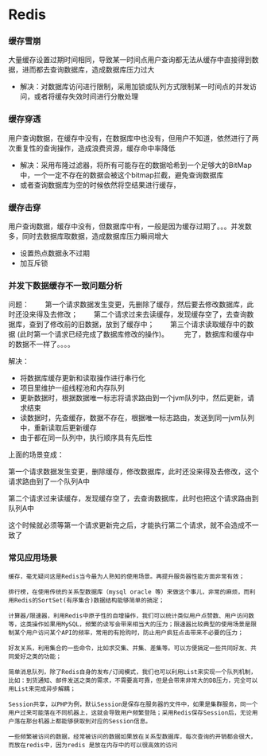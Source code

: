 # Redis

### 缓存雪崩

​	大量缓存设置过期时间相同，导致某一时间点用户查询都无法从缓存中直接得到数据，进而都去查询数据库，造成数据库压力过大

- 解决：对数据库访问进行限制，采用加锁或队列方式限制某一时间点的并发访问，或者将缓存失效时间进行分散处理

### 缓存穿透

​	用户查询数据，在缓存中没有，在数据库中也没有，但用户不知道，依然进行了两次重复性的查询操作，造成浪费资源，缓存命中率降低

- 解决：采用布隆过滤器，将所有可能存在的数据哈希到一个足够大的BitMap中，一个一定不存在的数据会被这个bitmap拦截，避免查询数据库
- 或者查询数据库为空的时候依然将空结果进行缓存，

### 缓存击穿

​	用户查询数据，缓存中没有，但数据库中有，一般是因为缓存过期了。。。并发数多，同时去数据库取数据，造成数据库压力瞬间增大

- 设置热点数据永不过期
- 加互斥锁



### **并发下数据缓存不一致问题分析**

问题：
　　第一个请求数据发生变更，先删除了缓存，然后要去修改数据库，此时还没来得及去修改；
　　第二个请求过来去读缓存，发现缓存空了，去查询数据库，查到了修改前的旧数据，放到了缓存中；
　　第三个请求读取缓存中的数据 (此时第一个请求已经完成了数据库修改的操作)。
　　完了，数据库和缓存中的数据不一样了。。。。



解决：

- 将数据库缓存更新和读取操作进行串行化
- 项目里维护一组线程池和内存队列
- 更新数据时，根据数据唯一标志将请求路由到一个jvm队列中，然后更新，请求结束
- 读数据时，先查缓存，数据不存在，根据唯一标志路由，发送到同一jvm队列中，重新读取后更新缓存
- 由于都在同一队列中，执行顺序具有先后性

上面的场景变成：

​	第一个请求数据发生变更，删除缓存，修改数据库，此时还没来得及去修改，这个请求路由到了一个队列A中

​	第二个请求过来读缓存，发现缓存空了，去查询数据库，此时也把这个请求路由到队列A中

​	这个时候就必须等第一个请求更新完之后，才能执行第二个请求，就不会造成不一致了

### 常见应用场景

```text
缓存，毫无疑问这是Redis当今最为人熟知的使用场景。再提升服务器性能方面非常有效；

排行榜，在使用传统的关系型数据库（mysql oracle 等）来做这个事儿，非常的麻烦，而利用Redis的SortSet(有序集合)数据结构能够简单的搞定；

计算器/限速器，利用Redis中原子性的自增操作，我们可以统计类似用户点赞数、用户访问数等，这类操作如果用MySQL，频繁的读写会带来相当大的压力；限速器比较典型的使用场景是限制某个用户访问某个API的频率，常用的有抢购时，防止用户疯狂点击带来不必要的压力；

好友关系，利用集合的一些命令，比如求交集、并集、差集等。可以方便搞定一些共同好友、共同爱好之类的功能；

简单消息队列，除了Redis自身的发布/订阅模式，我们也可以利用List来实现一个队列机制，比如：到货通知、邮件发送之类的需求，不需要高可靠，但是会带来非常大的DB压力，完全可以用List来完成异步解耦；

Session共享，以PHP为例，默认Session是保存在服务器的文件中，如果是集群服务，同一个用户过来可能落在不同机器上，这就会导致用户频繁登陆；采用Redis保存Session后，无论用户落在那台机器上都能够获取到对应的Session信息。

一些频繁被访问的数据，经常被访问的数据如果放在关系型数据库，每次查询的开销都会很大，而放在redis中，因为redis 是放在内存中的可以很高效的访问
```

